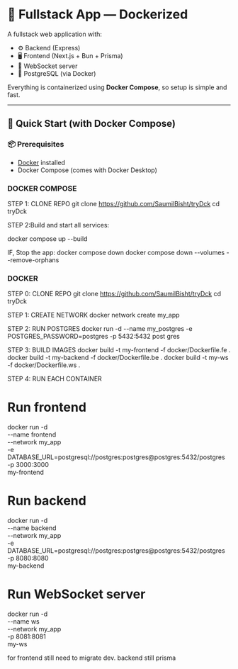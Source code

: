 # 🧩 Fullstack App — Dockerized

A fullstack web application with:

- ⚙️ Backend (Express)
- 🖥️ Frontend (Next.js + Bun + Prisma)
- 🔌 WebSocket server
- 🐘 PostgreSQL (via Docker)

Everything is containerized using **Docker Compose**, so setup is simple and fast.

---

## 🚀 Quick Start (with Docker Compose)

### 📦 Prerequisites

- [Docker](https://www.docker.com/products/docker-desktop) installed
- Docker Compose (comes with Docker Desktop)

### DOCKER COMPOSE

STEP 1: CLONE REPO
  git clone https://github.com/SaumilBisht/tryDck
  cd tryDck

STEP 2:Build and start all services:

  docker compose up --build


IF, Stop the app:
  docker compose down
  docker compose down --volumes --remove-orphans


### DOCKER 
STEP 0: CLONE REPO
  git clone https://github.com/SaumilBisht/tryDck
  cd tryDck

STEP 1: CREATE NETWORK
  docker network create my_app  

STEP 2: RUN POSTGRES
  docker run -d --name my_postgres -e POSTGRES_PASSWORD=postgres -p 5432:5432 post
gres

STEP 3: BUILD IMAGES
  docker build -t my-frontend -f docker/Dockerfile.fe .
  docker build -t my-backend -f docker/Dockerfile.be .
  docker build -t my-ws -f docker/Dockerfile.ws .

STEP 4: RUN EACH CONTAINER

# Run frontend
docker run -d \
  --name frontend \
  --network my_app \
  -e DATABASE_URL=postgresql://postgres:postgres@postgres:5432/postgres \
  -p 3000:3000 \
  my-frontend

# Run backend
docker run -d \
  --name backend \
  --network my_app \
  -e DATABASE_URL=postgresql://postgres:postgres@postgres:5432/postgres \
  -p 8080:8080 \
  my-backend


# Run WebSocket server
docker run -d \
  --name ws \
  --network my_app \
  -p 8081:8081 \
  my-ws


for frontend still need to migrate dev.
backend still prisma 

